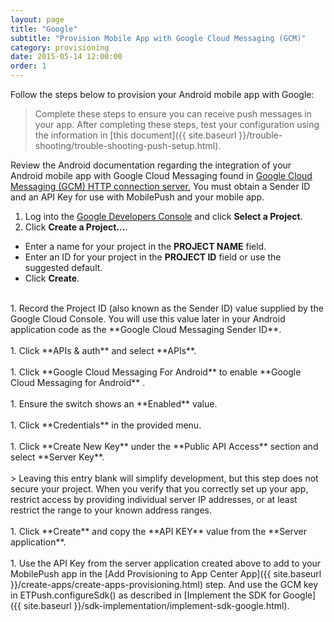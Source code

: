 ```yaml
---
layout: page
title: "Google"
subtitle: "Provision Mobile App with Google Cloud Messaging (GCM)"
category: provisioning
date: 2015-05-14 12:00:00
order: 1
---
```

Follow the steps below to provision your Android mobile app with Google:

> Complete these steps to ensure you can receive push messages in your app. After completing these steps, test your configuration using the information in [this document]({{ site.baseurl }}/trouble-shooting/trouble-shooting-push-setup.html).

Review the Android documentation regarding the integration of your Android mobile app with Google Cloud Messaging found in <a href="https://developers.google.com/cloud-messaging/gcm" target="_blank">Google Cloud Messaging (GCM) HTTP connection server.</a> You must obtain a Sender ID and an API Key for use with MobilePush and your mobile app.

1. Log into the <a href="https://console.developers.google.com/" target="_blank">Google Developers Console</a> and click **Select a Project**.
2. Click **Create a Project...**.
 * Enter a name for your project in the **PROJECT NAME** field.
 * Enter an ID for your project in the **PROJECT ID** field or use the suggested default.
 * Click **Create**.<br/>
 <br/>
1. Record the Project ID (also known as the Sender ID) value supplied by the Google Cloud Console. You will use this value later in your Android application code as the **Google Cloud Messaging Sender ID**.<br/>
<br/>
1. Click **APIs & auth** and select **APIs**.<br/>
<br/>
1. Click **Google Cloud Messaging For Android** to enable **Google Cloud Messaging for Android** .<br/>
<br/>
1. Ensure the switch shows an **Enabled** value.<br/>
<br/>
1. Click **Credentials** in the provided menu.<br/>
<br/>
1. Click **Create New Key** under the **Public API Access** section and select **Server Key**.<br/>
<br/>
> Leaving this entry blank will simplify development, but this step does not secure your project.  When you verify that you correctly set up your app, restrict access by providing individual server IP addresses, or at least restrict the range to your known address ranges.<br/>
<br/>
1. Click **Create** and copy the **API KEY** value from the **Server application**.<br/>
<br/>
1. Use the API Key from the server application created above to add to your MobilePush app in the [Add Provisioning to App Center App]({{ site.baseurl }}/create-apps/create-apps-provisioning.html) step.  And use the GCM key in ETPush.configureSdk() as described in [Implement the SDK for Google]({{ site.baseurl }}/sdk-implementation/implement-sdk-google.html).